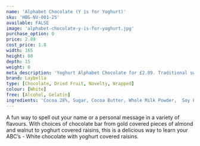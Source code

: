 ```yaml
---
name: 'Alphabet Chocolate (Y is for Yoghurt)'
sku: 'HBG-NV-001-25'
available: FALSE
image: 'alphabet-chocolate-y-is-for-yoghurt.jpg'
purchase_option: 0
price: 2.89
cost_price: 1.8
width: 165
height: 80
depth: 15
weight: 0
meta_description: 'Yoghurt Alphabet Chocolate for £2.89. Traditional sweet treats and more at Humbugs Confectionery Store. Specialists in satisfying your sweet tooth!'
brand: Laybella
type: [Chocolate, Dried Fruit, Novelty, Wrapped]
colour: [White]
free: [Alcohol, Gelatin]
ingredients: 'Cocoa 28%, Sugar, Cocoa Butter, Whole Milk Powder,  Soy Lecithin, Flavouring: Natural Vanilla, Emulsifier, Raisins, Sugar, Partially Hydrogenated Palm Kernel Oil, Nonfat Milk, Nonfat Yogurt, Whey, Titanium Dioxide, Corn Syrup, Vanillin, Dextrin, Maltodextrin'
---
```

A fun way to spell out your name or a personal message in a variety of flavours. With choices of chocolate bar from gold covered pieces of almond and walnut to yoghurt covered raisins, this is a delicious way to learn your ABC’s - White chocolate with yoghurt covered raisins.